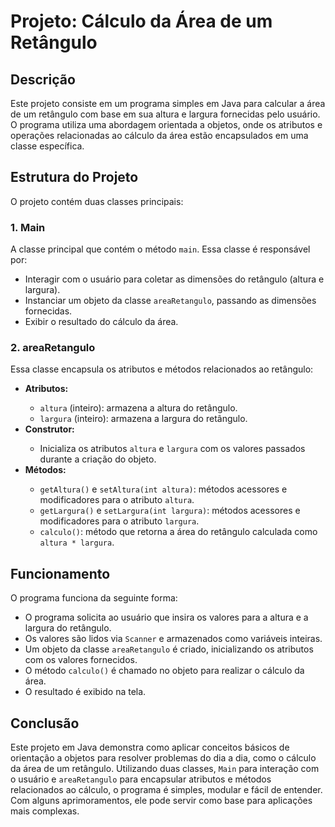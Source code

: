    <h1>Projeto: Cálculo da Área de um Retângulo</h1>
    <h2>Descrição</h2>
    <p>
        Este projeto consiste em um programa simples em Java para calcular a área de um retângulo com base em sua 
        altura e largura fornecidas pelo usuário. O programa utiliza uma abordagem orientada a objetos, onde os 
        atributos e operações relacionadas ao cálculo da área estão encapsulados em uma classe específica.
    </p>
    <h2>Estrutura do Projeto</h2>
    <p>O projeto contém duas classes principais:</p>
    <h3>1. Main</h3>
    <p>A classe principal que contém o método <code>main</code>. Essa classe é responsável por:</p>
    <ul>
        <li>Interagir com o usuário para coletar as dimensões do retângulo (altura e largura).</li>
        <li>Instanciar um objeto da classe <code>areaRetangulo</code>, passando as dimensões fornecidas.</li>
        <li>Exibir o resultado do cálculo da área.</li>
    </ul>
    <h3>2. areaRetangulo</h3>
    <p>Essa classe encapsula os atributos e métodos relacionados ao retângulo:</p>
    <ul>
        <li><strong>Atributos:</strong></li>
        <ul>
            <li><code>altura</code> (inteiro): armazena a altura do retângulo.</li>
            <li><code>largura</code> (inteiro): armazena a largura do retângulo.</li>
        </ul>
        <li><strong>Construtor:</strong></li>
        <ul>
            <li>Inicializa os atributos <code>altura</code> e <code>largura</code> com os valores passados durante a criação do objeto.</li>
        </ul>
        <li><strong>Métodos:</strong></li>
        <ul>
            <li><code>getAltura()</code> e <code>setAltura(int altura)</code>: métodos acessores e modificadores para o atributo <code>altura</code>.</li>
            <li><code>getLargura()</code> e <code>setLargura(int largura)</code>: métodos acessores e modificadores para o atributo <code>largura</code>.</li>
            <li><code>calculo()</code>: método que retorna a área do retângulo calculada como <code>altura * largura</code>.</li>
        </ul>
    </ul>
    <h2>Funcionamento</h2>
    <p>O programa funciona da seguinte forma:</p>
    <ul>
        <li>O programa solicita ao usuário que insira os valores para a altura e a largura do retângulo.</li>
        <li>Os valores são lidos via <code>Scanner</code> e armazenados como variáveis inteiras.</li>
        <li>Um objeto da classe <code>areaRetangulo</code> é criado, inicializando os atributos com os valores fornecidos.</li>
        <li>O método <code>calculo()</code> é chamado no objeto para realizar o cálculo da área.</li>
        <li>O resultado é exibido na tela.</li>
    </ul>
   <h2>Conclusão</h2>
   <p>
        Este projeto em Java demonstra como aplicar conceitos básicos de orientação a objetos para resolver problemas do dia a dia, 
       como o cálculo da área de um retângulo. Utilizando duas classes, <code>Main</code> para interação com o usuário e 
       <code>areaRetangulo</code> para encapsular atributos e métodos relacionados ao cálculo, o programa é simples, modular e fácil de entender. 
       Com alguns aprimoramentos, ele pode servir como base para aplicações mais complexas.
   </p>
